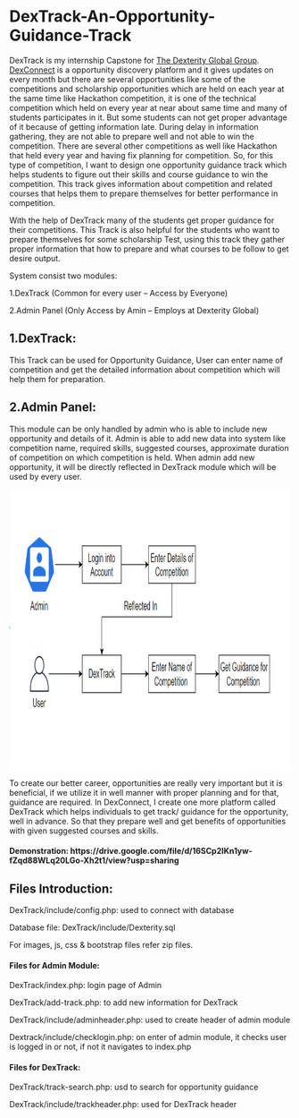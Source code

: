 # DexTrack-An-Opportunity-Guidance-Track
DexTrack is my internship Capstone for <a href="https://www.dexterityglobal.org/">The Dexterity Global Group</a>. <a href="https://www.dexconnect.org/">DexConnect</a> is a opportunity discovery platform and it gives updates on every month but there are several opportunities like some of the competitions and scholarship opportunities which are held on each year at the same time like Hackathon competition, it is one of the technical competition which held on every year at near about same time and many of students participates in it. But some students can not get proper advantage of it because of getting information late. During delay in information gathering, they are not able to prepare well and not able to win the competition. There are several other competitions as well like Hackathon that held every year and having fix planning for competition. So, for this type of competition, I want to design one opportunity guidance track which helps students to figure out their skills and course guidance to win the competition. This track gives information about competition and related courses that helps them to prepare themselves for better performance in competition.

With the help of DexTrack many of the students get proper guidance for their competitions. This Track is also helpful for the students who want to prepare themselves for some scholarship Test, using this track they gather proper information that how to prepare and what courses to be follow to get desire output.

System consist two modules:

1.DexTrack (Common for every user – Access by Everyone)

2.Admin Panel (Only Access by Amin – Employs at Dexterity Global)


1.DexTrack:
--------------
This Track can be used for Opportunity Guidance, User can enter name of competition and get the detailed information about competition which will help them for preparation.

2.Admin Panel:
----------------
This module can be only handled by admin who is able to include new opportunity and details of it. Admin is able to add new data into system like competition name, required skills, suggested courses, approximate duration of competition on which competition is held. When admin add new opportunity, it will be directly reflected in DexTrack module which will be used by every user.

<p align="center">
  <img width="660" height="500" src="Images/DeploymentDiagram.png">
</p>

To create our better career, opportunities are really very important but it is beneficial, if we utilize it in well manner with proper planning and for that, guidance are required. In DexConnect, I create one more platform called DexTrack which helps individuals to get track/ guidance for the opportunity, well in advance. So that they prepare well and get benefits of opportunities with given suggested courses and skills.

<h4>Demonstration: https://drive.google.com/file/d/16SCp2IKn1yw-fZqd88WLq20LGo-Xh2t1/view?usp=sharing </h4>


Files Introduction:
-------------------
DexTrack/include/config.php: used to connect with database

Database file: DexTrack/include/Dexterity.sql

For images, js, css & bootstrap files refer zip files.

<h4>Files for Admin Module:</h4>

DexTrack/index.php: login page of Admin

DexTrack/add-track.php: to add new information for DexTrack

DexTrack/include/adminheader.php: used to create header of admin module

Dextrack/include/checklogin.php: on enter of admin module, it checks user is logged in or not, if not it navigates to index.php

<h4>Files for DexTrack:</h4>

DexTrack/track-search.php: usd to search for opportunity guidance

DexTrack/include/trackheader.php: used for DexTrack header
